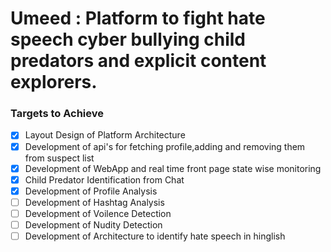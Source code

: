 # Umeed : Platform to fight hate speech cyber bullying child predators and explicit content explorers.

### Targets to Achieve
- [x] Layout Design of Platform Architecture
- [x] Development of api's for fetching profile,adding and removing them from suspect list
- [x] Development of WebApp and real time front page state wise monitoring
- [x] Child Predator Identification from Chat
- [x] Development of Profile Analysis 
- [ ] Development of Hashtag Analysis
- [ ] Development of Voilence Detection
- [ ] Development of Nudity Detection
- [ ] Development of Architecture to identify hate speech in hinglish
